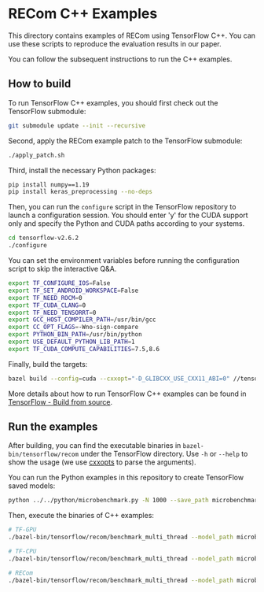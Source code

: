# RECom C++ Examples

This directory contains examples of RECom using TensorFlow C++. You can use these scripts to reproduce the evaluation results in our paper.

You can follow the subsequent instructions to run the C++ examples.

## How to build

To run TensorFlow C++ examples, you should first check out the TensorFlow submodule:

```bash
git submodule update --init --recursive
```

Second, apply the RECom example patch to the TensorFlow submodule:

```bash
./apply_patch.sh
```

Third, install the necessary Python packages:

```bash
pip install numpy==1.19
pip install keras_preprocessing --no-deps
```

Then, you can run the `configure` script in the TensorFlow repository to launch a configuration session.
You should enter 'y' for the CUDA support only and specify the Python and CUDA paths according to your systems.

```bash
cd tensorflow-v2.6.2 
./configure
```

You can set the environment variables before running the configuration script to skip the interactive Q&A.

```bash
export TF_CONFIGURE_IOS=False
export TF_SET_ANDROID_WORKSPACE=False
export TF_NEED_ROCM=0
export TF_CUDA_CLANG=0
export TF_NEED_TENSORRT=0
export GCC_HOST_COMPILER_PATH=/usr/bin/gcc
export CC_OPT_FLAGS=-Wno-sign-compare
export PYTHON_BIN_PATH=/usr/bin/python
export USE_DEFAULT_PYTHON_LIB_PATH=1
export TF_CUDA_COMPUTE_CAPABILITIES=7.5,8.6
```

Finally, build the targets:

```bash
bazel build --config=cuda --cxxopt="-D_GLIBCXX_USE_CXX11_ABI=0" //tensorflow/recom:benchmark_multi_thread
```

More details about how to run TensorFlow C++ examples can be found in [TensorFlow - Build from source](https://www.tensorflow.org/install/source).


## Run the examples

After building, you can find the executable binaries in `bazel-bin/tensorflow/recom` under the TensorFlow directory.
Use `-h` or `--help` to show the usage (we use [cxxopts](https://github.com/jarro2783/cxxopts) to parse the arguments).

You can run the Python examples in this repository to create TensorFlow saved models:

```bash
python ../../python/microbenchmark.py -N 1000 --save_path microbenchmark_1000
```

Then, execute the binaries of C++ examples:

```bash
# TF-GPU
./bazel-bin/tensorflow/recom/benchmark_multi_thread --model_path microbenchmark_1000 --batch_size 256 --serve_workers 1

# TF-CPU
./bazel-bin/tensorflow/recom/benchmark_multi_thread --model_path microbenchmark_1000 --batch_size 256 --serve_workers 1 --disable_gpu

# RECom
./bazel-bin/tensorflow/recom/benchmark_multi_thread --model_path microbenchmark_1000 --batch_size 256 --serve_workers 1 --lib_path ../../../bazel-bin/tensorflow_addons/librecom.so
```
